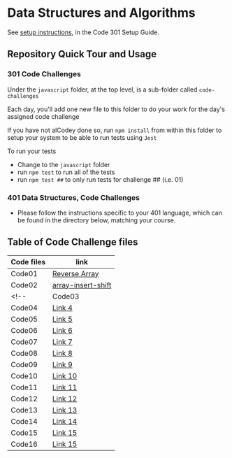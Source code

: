 # Data Structures and Algorithms

See [setup instructions](https://codefellows.github.io/setup-guide/code-301/3-code-challenges), in the Code 301 Setup Guide.

## Repository Quick Tour and Usage

### 301 Code Challenges

Under the `javascript` folder, at the top level, is a sub-folder called `code-challenges`

Each day, you'll add one new file to this folder to do your work for the day's assigned code challenge

If you have not alCodey done so, run `npm install` from within this folder to setup your system to be able to run tests using `Jest`

To run your tests

- Change to the `javascript` folder
- run `npm test` to run all of the tests
- run `npm test ##` to only run tests for challenge ## (i.e. 01)

### 401 Data Structures, Code Challenges

- Please follow the instructions specific to your 401 language, which can be found in the directory below, matching your course.

## Table of Code Challenge files

| Code files      | link |
| ----------- | ----------- |
| Code01      | [Reverse Array](https://github.com/Mahmoud-Khader/data-structures-and-algorithms/tree/main/401-code-challenge/Code01)      |
| Code02      | [array-insert-shift](https://github.com/Mahmoud-Khader/data-structures-and-algorithms/tree/main/401-code-challenge/Code02)      |
<!-- | Code03      | [Link 3]()      |
| Code04      | [Link 4]()      |
| Code05      | [Link 5]()      |
| Code06      | [Link 6]()      |
| Code07      | [Link 7]()      |
| Code08      | [Link 8]()      |
| Code09      | [Link 9]()      |
| Code10      | [Link 10]()      |
| Code11      | [Link 11]()      |
| Code12      | [Link 12]()      |
| Code13      | [Link 13]()      |
| Code14      | [Link 14]()      |
| Code15      | [Link 15]()      |
| Code16      | [Link 15]()      | -->
